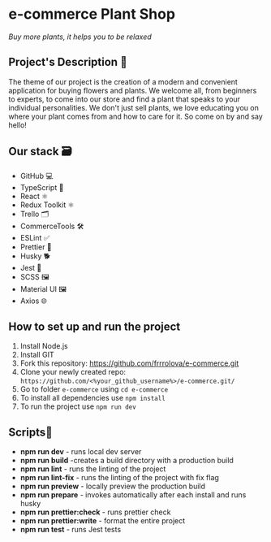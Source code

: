 # e-commerce Plant Shop
*Buy more plants, it helps you to be relaxed*

## Project's Description 📝
The theme of our project is the creation of a modern and convenient application for buying flowers and plants.
We welcome all, from beginners to experts, to come into our store and find a plant that speaks to your individual personalities. We don't just sell plants, we love educating you on where your plant comes from and how to care for it. So come on by and say hello!

## Our stack 🗃️
- GitHub 💻
- TypeScript 📘
- React ⚛️
- Redux Toolkit ⚛️
- Trello  🗂️ 
- CommerceTools 🛠️
- ESLint  ✅
- Prettier  🎨
- Husky  🐕
- Jest  🧪
- SCSS  🖼️
- Material UI  🖼️
- Axios  🌐

## How to set up and run the project
1. Install Node.js
2. Install GIT
3. Fork this repository: https://github.com/frrrolova/e-commerce.git
4. Clone your newly created repo: `https://github.com/<%your_github_username%>/e-commerce.git/`
5. Go to folder `e-commerce` using `cd e-commerce`
6. To install all dependencies use `npm install`
7. To run the project  use `npm run dev`

## Scripts📄

- **npm run dev** - runs local dev server
- **npm run build** -creates a build directory with a production build
- **npm run lint** - runs the linting of the project
- **npm run lint-fix** - runs the linting of the project with fix flag
- **npm run preview** - locally preview the production build
- **npm run prepare** - invokes automatically after each install and runs husky
- **npm run prettier:check** - runs prettier check
- **npm run prettier:write** - format the entire project
- **npm run test** - runs Jest tests
